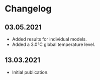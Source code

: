 # Changelog

## 03.05.2021

 * Added results for individual models.
 * Added a 3.0°C global temperature level.


## 13.03.2021

 * Initial publication.
